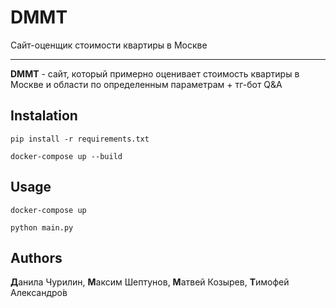 # DMMT
Сайт-оценщик стоимости квартиры в Москве

---
**DMMT** - сайт, который примерно оценивает стоимость квартиры в Москве и области по определенным параметрам + тг-бот Q&A

## Instalation
```
pip install -r requirements.txt
```
```
docker-compose up --build
```
## Usage
```
docker-compose up
```
```
python main.py
```
## Authors
**Д**анила Чурилин, **М**аксим Шептунов, **М**атвей Козырев, **Т**имофей Александро́в
